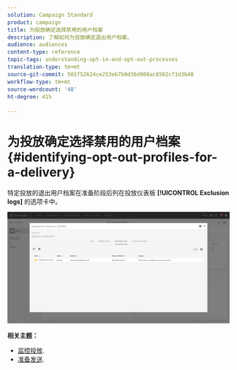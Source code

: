 ```yaml
---
solution: Campaign Standard
product: campaign
title: 为投放确定选择禁用的用户档案
description: 了解如何为投放确定退出用户档案。
audience: audiences
content-type: reference
topic-tags: understanding-opt-in-and-opt-out-processes
translation-type: tm+mt
source-git-commit: 501f52624ce253eb7b0d36d908ac8502cf1d3b48
workflow-type: tm+mt
source-wordcount: '48'
ht-degree: 41%

---
```



# 为投放确定选择禁用的用户档案{#identifying-opt-out-profiles-for-a-delivery}

特定投放的退出用户档案在准备阶段后列在投放仪表板 **[!UICONTROL Exclusion logs]** 的选项卡中。

![](assets/exclusion_blocklisting.png)

**相关主题：**

* [监控投放](../../sending/using/monitoring-a-delivery.md#exclusion-logs).
* [准备发送](../../sending/using/preparing-the-send.md).

